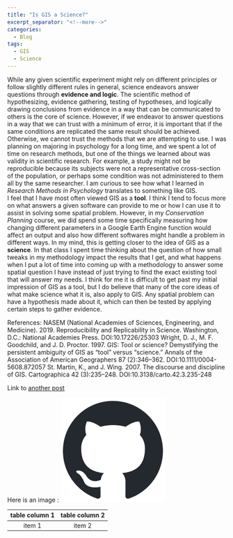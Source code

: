 ```yaml
---
title: "Is GIS a Science?"
excerpt_separator: "<!--more-->"
categories:
  - Blog
tags:
  - GIS
  - Science
---
```



While any given scientific experiment might rely on different principles or follow slightly different rules in general, science endeavors answer questions through **evidence and logic**. The scientific method of hypothesizing, evidence gathering, testing of hypotheses, and logically drawing conclusions from evidence in a way that can be communicated to others is the core of science. However, if we endeavor to answer questions in a way that we can trust with a minimum of error, it is important that if the same conditions are replicated the same result should be achieved. Otherwise, we cannot trust the methods that we are attempting to use. I was planning on majoring in psychology for a long time, and we spent a lot of time on research methods, but one of the things we learned about was validity in scientific research. For example, a study might not be reproducible because its subjects were not a representative cross-section of the population, or perhaps some condition was not administered to them all by the same researcher. I am curious to see how what I learned in *Research Methods in Psychology* translates to something like GIS. \
I feel that I have most often viewed GIS as a **tool**. I think I tend to focus more on what answers a given software can provide to me or how I can use it to assist in solving some spatial problem. However, in my *Conservation Planning* course, we did spend some time specifically measuring how changing different parameters in a Google Earth Engine function would affect an output and also how different softwares might handle a problem in different ways. In my mind, this is getting closer to the idea of GIS as a **science**. In that class I spent time thinking about the question of how small tweaks in my methodology impact the results that I get, and what happens when I put a lot of time into coming up with a methodology to answer some spatial question I have instead of just trying to find the exact existing tool that will answer my needs. I think for me it is difficult to get past my initial impression of GIS as a tool, but I do believe that many of the core ideas of what make science what it is, also apply to GIS. Any spatial problem can have a hypothesis made about it, which can then be tested by applying certain steps to gather evidence. 

References:
NASEM (National Academies of Sciences, Engineering, and Medicine). 2019. Reproducibility and Replicability  in Science. Washington, D.C.: National Academies Press. DOI:10.17226/25303
Wright, D. J., M. F. Goodchild, and J. D. Proctor. 1997. GIS: Tool or science? Demystifying the persistent ambiguity of GIS as “tool” versus “science.” Annals of the Association of American Geographers 87 (2):346–362. DOI:10.1111/0004-5608.872057
St. Martin, K., and J. Wing. 2007. The discourse and discipline of GIS. Cartographica 42 (3):235–248. DOI:10.3138/carto.42.3.235-248


Link to [another post](/blog/post-notice/)


Here is an image : ![Github Logo](/assets/images/github-mark.png)

| table column 1 | table column 2 |
| :--------: | :-----: |
| item 1 | item 2 |
